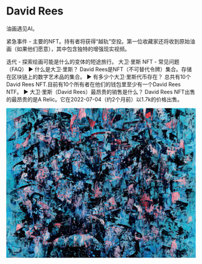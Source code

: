 # David Rees

油画遇见AI。

紧急事件 - 主要的NFT。持有者将获得“越轨”空投。第一位收藏家还将收到原始油画（如果他们愿意），其中包含独特的增强现实视频。

迭代 - 探索绘画可能是什么的变体的短途旅行。
大卫·里斯 NFT - 常见问题（FAQ）
▶ 什么是大卫·里斯？
David Rees是NFT（不可替代令牌）集合。存储在区块链上的数字艺术品的集合。
▶ 有多少个大卫·里斯代币存在？
总共有10个David Rees NFT.目前有10个所有者在他们的钱包里至少有一个David Rees NTF。
▶ 大卫·里斯（David Rees）最昂贵的销售是什么？
David Rees NFT出售的最昂贵的是A Relic。它在2022-07-04（约2个月前）以1.7k的价格出售。

![nft](微信图片_20220825185825.png)

